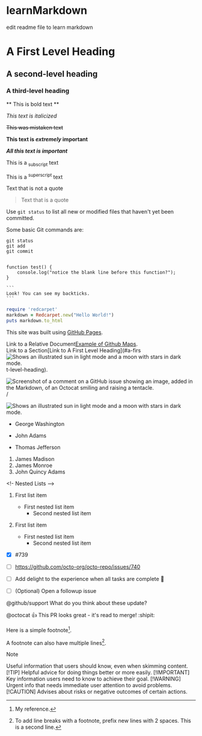 # learnMarkdown
edit readme file to learn markdown


<!-- Headings -->

# A First Level Heading
## A second-level heading
### A third-level heading

<!-- Styling text -->

<!-- Bold text -->
** This is bold text **

<!-- Italicized text -->
_This text is italicized_

<!-- Strike-though text -->
~~This was mistaken text~~

<!--Bold and nested italic -->
**This text is _extremely_ important**

<!-- All bold and nested italic -->
***All this text is important***

<!-- Subscript -->
This is a <sub>subscript</sub> text

<!-- Superscript -->
This is a <sup>superscript</sup> text

<!-- Quoting Text -->
Text that is not a quote
> Text that is a quote

<!-- Quoting/formatting code -->
Use `git status` to list all new or modified files that haven't yet been committed.

<!-- Formatting/Quoting code within distinct block -->
Some basic Git commands are:
```
git status
git add
git commit
```

<!-- Fenced Code Blocks -->

```

function test() {
    console.log("notice the blank line before this function?");
}

```


<!-- Tip: To preserve your formatting within a list, make sure to indent non-fenced code blocks by eight spaces. -->
<!-- To display triple backticks in a fenced code block, wrap them inside quadruple backticks. -->
````
```
Look! You can see my backticks.
```
````


<!-- Syntax highlighting -->
<!-- You can add an optional language identifier to enable syntax highlighting in your fenced code block.

Syntax highlighting changes the color and style of source code to make it easier to read.

For example, to syntax highlight Ruby code: -->

``` ruby
require 'redcarpet'
markdown = Redcarpet.new("Hello World!")
puts markdown.to_html
```

<!-- Links -->
This site was built using [GitHub Pages](https://pages.github.com/). 

Link to a Relative Document[Example of Github Maps](./Diagrams.md).\
Link to a Section[Link to A First Level Heading](#a-firs<picture>
  <source media="(prefers-color-scheme: dark)" srcset="https://user-images.githubusercontent.com/25423296/163456776-7f95b81a-f1ed-45f7-b7ab-8fa810d529fa.png">
  <source media="(prefers-color-scheme: light)" srcset="https://user-images.githubusercontent.com/25423296/163456779-a8556205-d0a5-45e2-ac17-42d089e3c3f8.png">
  <img alt="Shows an illustrated sun in light mode and a moon with stars in dark mode." src="https://user-images.githubusercontent.com/25423296/163456779-a8556205-d0a5-45e2-ac17-42d089e3c3f8.png">
</picture>t-level-heading).
 
<!-- Images -->
![Screenshot of a comment on a GitHub issue showing an image, added in the Markdown, 
of an Octocat smiling and raising a tentacle.](https://myoctocat.com/assets/images/base-octocat.svg)/


<!-- Specifying a Theme an image is shown to -->
<picture>
  <source media="(prefers-color-scheme: dark)" srcset="https://user-images.githubusercontent.com/25423296/163456776-7f95b81a-f1ed-45f7-b7ab-8fa810d529fa.png">
  <source media="(prefers-color-scheme: light)" srcset="https://user-images.githubusercontent.com/25423296/163456779-a8556205-d0a5-45e2-ac17-42d089e3c3f8.png">
  <img alt="Shows an illustrated sun in light mode and a moon with stars in dark mode." src="https://user-images.githubusercontent.com/25423296/163456779-a8556205-d0a5-45e2-ac17-42d089e3c3f8.png">
</picture> 
<!-- Lists !>


<!-- You can make an unordered list by preceding one or more lines of text with -, *, or +. -->


- George Washington
* John Adams
+ Thomas Jefferson

<!-- Ordered List -->
1. James Madison 
2. James Monroe
3. John Quincy Adams

<!- Nested Lists --> 
1.  First list item
    - First nested list item
      - Second nested list item
     
100. First list item
     - First nested list item
       - Second nested list item
      
<!-- Tasks list -->
- [x] #739
- [ ] https://github.com/octo-org/octo-repo/issues/740
- [ ] Add delight to the experience when all tasks are complete :tada:
- [ ] \(Optional) Open a followup issue


<!-- Mentioning people and teams -->
@github/support What do you think about these update?

<!-- Using emojis -->
@octocat :+1: This PR looks great - it's read to merge! :shipit:

<!-- You can create a new paragraph by leaving a blank line between lines of code -->

<!-- Footnotes -->
Here is a simple footnote[^1].

A footnote can also have multiple lines[^2].

[^1]: My reference.
[^2]: To add line breaks with a footnote, prefix new lines with 2 spaces.
  This is a second line.

<!-- Alerts -->

> [!NOTE]
> Useful information that users should know, even when skimming content.
> [!TIP]
> Helpful advice for doing things better or more easily.
> [!IMPORTANT]
> Key information users need to know to achieve their goal.
> [!WARNING]
> Urgent info that needs immediate user attention to avoid problems.
> [!CAUTION]
> Advises about risks or negative outcomes of certain actions.
<!-- Alerts are a Markdown extension based on the blockquote syntax that you can use to emphasize critical information. On GitHub, they are displayed with distinctive colors and icons to indicate the significance of the content.

Use alerts only when they are crucial for user success and limit them to one or two per article to prevent overloading the reader. Additionally, you should avoid placing alerts consecutively. Alerts cannot be nested within other elements.

To add an alert, use a special blockquote line specifying the alert type, followed by the alert information in a standard blockquote. Five types of alerts are available: -->




